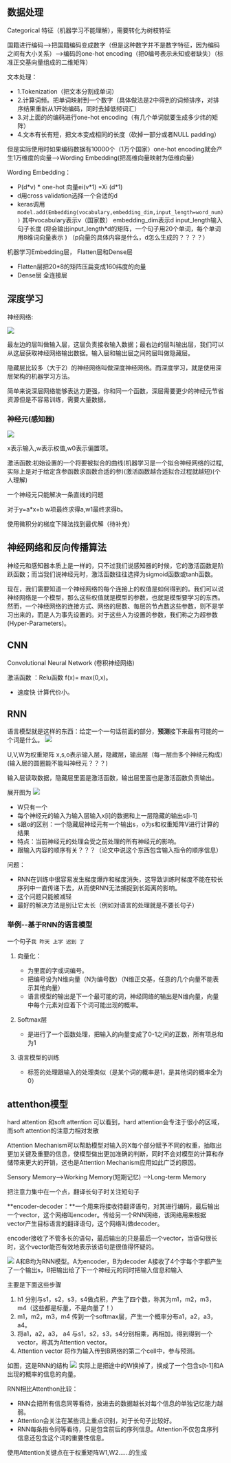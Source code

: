 ## 数据处理

Categorical 特征（机器学习不能理解），需要转化为树枝特征

国籍进行编码-->把国籍编码变成数字（但是这种数字并不是数字特征，因为编码之间有大小关系）-->编码的one-hot encoding（把0编号表示未知或者缺失）（标准正交基向量组成的二维矩阵）



文本处理：
- 1.Tokenization（把文本分割成单词）
- 2.计算词频。把单词映射到一个数字（具体做法是2中得到的词频排序，对排序结果重新从1开始编码，同时去掉低频词汇）
- 3.对上面的的编码进行one-hot encoding（有几个单词就要生成多少纬的矩阵）
- 4.文本有长有短，把文本变成相同的长度（砍掉一部分或者NULL padding）

但是实际使用时如果编码数据有10000个（1万个国家）one-hot encoding就会产生1万维度的向量-->Wording Embedding(把高维向量映射为低维向量)

Wording Embedding：
- P(d\*v)   \*   one-hot 向量ei(v\*1)  =Xi (d\*1)
- d用cross validation选择一个合适的d
- keras调用 `model.add(Embedding(vocabulary,embedding_dim,input_length=word_num))`  其中vocabulary表示v（国家数） embedding_dim表示d   input_length输入句子长度  (将会输出input_length\*d的矩阵，一个句子用20个单词，每个单词用8维词向量表示 )     （p向量的具体内容是什么，d怎么生成的？？？？）


机器学习Embedding层， Flatten层和Dense层
- Flatten层把20\*8的矩阵压扁变成160纬度的向量
- Dense层 全连接层 



## 深度学习
神经网络:

![](./images/神经网络)

最左边的层叫做输入层，这层负责接收输入数据；最右边的层叫输出层，我们可以从这层获取神经网络输出数据。输入层和输出层之间的层叫做隐藏层。

隐藏层比较多（大于2）的神经网络叫做深度神经网络。而深度学习，就是使用深层架构的机器学习方法。

简单来说深层网络能够表达力更强，你和同一个函数，深层需要更少的神经元节省资源但是不容易训练，需要大量数据。

### 神经元(感知器)
![](./images/神经元.png)

x表示输入,w表示权值,w0表示偏置项。

激活函数:初始设置的一个将要被拟合的曲线(机器学习是一个拟合神经网络的过程,实际上是对于给定含参函数求函数合适的参)(激活函数越合适拟合过程就越短)(个人理解)

一个神经元只能解决一条直线的问题

对于y=a\*x+b    w项最终求得a,w1最终求得b。

使用微积分的梯度下降法找到最优解（待补充）

## 神经网络和反向传播算法
神经元和感知器本质上是一样的，只不过我们说感知器的时候，它的激活函数是阶跃函数；而当我们说神经元时，激活函数往往选择为sigmoid函数或tanh函数。

现在，我们需要知道一个神经网络的每个连接上的权值是如何得到的。我们可以说神经网络是一个模型，那么这些权值就是模型的参数，也就是模型要学习的东西。然而，一个神经网络的连接方式、网络的层数、每层的节点数这些参数，则不是学习出来的，而是人为事先设置的。对于这些人为设置的参数，我们称之为超参数(Hyper-Parameters)。





## CNN
Convolutional Neural Network (卷积神经网络)

激活函数 ：Relu函数  f(x)= max(0,x)。

- 速度快 计算代价小。



## RNN
语言模型就是这样的东西：给定一个一句话前面的部分，**预测**接下来最有可能的一个词是什么。
 ![](./images/rnn.jpg)
 
 U,V,W为权重矩阵 x,s,o表示输入层，隐藏层，输出层（每一层由多个神经元构成）(输入层的圆圈能不能叫神经元？？？)
 
 输入层读取数据，隐藏层里面是激活函数，输出层里面也是激活函数负责输出。
 
展开图为
![](./images/展开.jpg)
 
 - W只有一个
 - 每个神经元的输入为输入层输入x[i]的数据和上一层隐藏的输出s[i-1]
 - s跟o的区别：一个隐藏层神经元有一个输出s，o为s和权重矩阵V进行计算的结果
 - 特点：当前神经元的处理会受之前处理的所有神经元的影响。
 - 跟输入内容的顺序有关？？？（论文中说这个东西包含输入指令的顺序信息）
 
问题：
-  RNN在训练中很容易发生梯度爆炸和梯度消失，这导致训练时梯度不能在较长序列中一直传递下去，从而使RNN无法捕捉到长距离的影响。
-  这个问题只能被减轻
- 最好的解决方法是别让它太长（例如对语言的处理就是不要长句子）

### 举例--基于RNN的语言模型

一个句子`我 昨天 上学 迟到 了`

1. 向量化：
	- 为里面的字或词编号。
	- 把编号设为N维向量（N为编号数）（N维正交基，任意的几个向量不能表示其他向量）
	- 语言模型的输出是下一个最可能的词，神经网络的输出是N维向量，向量中每个元素对应着下个词可能出现的概率。
    
2. Softmax层
    - 是进行了一个函数处理，把输入的向量变成了0-1之间的正数，所有项总和为1
    
3. 语言模型的训练
    - 标签的处理跟输入的处理类似（是某个词的概率是1，是其他词的概率全为0）
    
    


## attenthon模型

hard attention 和soft attention
可以看到，hard attention会专注于很小的区域，而soft attention的注意力相对发散


Attention Mechanism可以帮助模型对输入的X每个部分赋予不同的权重，抽取出更加关键及重要的信息，使模型做出更加准确的判断，同时不会对模型的计算和存储带来更大的开销，这也是Attention Mechanism应用如此广泛的原因。

Sensory Memory-->Working Memory(短期记忆) -->Long-term Memory


把注意力集中在一个点，翻译长句子时关注短句子

**encoder-decoder：**一个用来将接收待翻译语句，对其进行编码，最后输出一个vector，这个网络叫encoder。传给另一个RNN网络，该网络用来根据vector产生目标语言的翻译语句，这个网络叫做decoder。

encoder接收了不管多长的语句，最后输出的只是最后一个vector，当语句很长时，这个vector能否有效地表示该语句是很值得怀疑的。

![](./images/attention机制.png)
A和B均为RNN模型。A为encoder，B为decoder
A接收了4个字每个字都产生了一个输出s，B把输出给了下一个神经元的同时把输入信息和输入

主要是下面这些步骤
1. h1 分别与s1，s2，s3，s4做点积，产生了四个数，称其为m1，m2，m3，m4（这些都是标量，不是向量了！）
2. m1，m2，m3，m4 传到一个softmax层，产生一个概率分布a1，a2，a3， a4。
3. 将a1，a2，a3， a4 与s1，s2，s3，s4分别相乘，再相加，得到得到一个vector，称其为Attention vector。
4. Attention vector 将作为输入传到B网络的第二个cell中，参与预测。

如图，这是RNN的结构
![](./images/展开.jpg)
实际上是把途中的W换掉了，换成了一个包含s[t-1]和A出现的概率的信息的向量。

RNN相比Attenthon比较：
- RNN会把所有信息同等看待，放进去的数据越长对每个信息的单独记忆能力越弱。
- Attention会关注在某些词上重点识别，对于长句子比较好。
- RNN每条指令同等看待，只是包含前后的序列信息。Attention不仅包含序列信息还包含这个词的重要性信息。

使用Attention关键点在于权重矩阵W1,W2......的生成

 